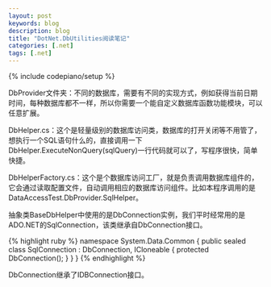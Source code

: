 ```yaml
---
layout: post
keywords: blog
description: blog
title: "DotNet.DbUtilities阅读笔记"
categories: [.net]
tags: [.net]
---
```

{% include codepiano/setup %}

DbProvider文件夹：不同的数据库，需要有不同的实现方式，例如获得当前日期时间，每种数据库都不一样，所以你需要一个能自定义数据库函数功能模块，可以任意扩展。

DbHelper.cs：这个是轻量级别的数据库访问类，数据库的打开关闭等不用管了，想执行一个SQL语句什么的，直接调用一下DbHelper.ExecuteNonQuery(sqlQuery)一行代码就可以了，写程序很快，简单快捷。

DbHelperFactory.cs：这个是个数据库访问工厂，就是负责调用数据库组件的，它会通过读取配置文件，自动调用相应的数据库访问组件。比如本程序调用的是DataAccessTest.DbProvider.SqlHelper。

<!--more-->

抽象类BaseDbHelper中使用的是DbConnection实例，我们平时经常用的是ADO.NET的SqlConnection，该类继承自DbConnection接口。



{% highlight ruby %}
namespace System.Data.Common
{
	public sealed class SqlConnection : DbConnection, ICloneable
	{
		protected DbConnection();
		}
	}
}
{% endhighlight %}

DbConnection继承了IDBConnection接口。


